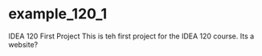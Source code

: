 # example_120_1
IDEA 120 First Project
This is teh first project for the IDEA 120 course. Its a website?
